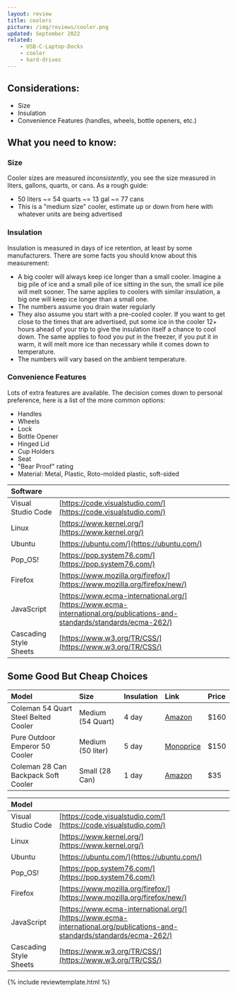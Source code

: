 ```yaml
---
layout: review
title: coolers
picture: /img/reviews/cooler.png
updated: September 2022
related:
    - USB-C-Laptop-Docks
    - cooler
    - hard-drives
---
```


## Considerations:

- Size
- Insulation
- Convenience Features (handles, wheels, bottle openers, etc.)

## What you need to know:

### Size
Cooler sizes are measured *inconsistently*, you see the size measured in liters, gallons, quarts, or cans. As a rough guide:
- 50 liters ~= 54 quarts ~= 13 gal ~= 77 cans
- This is a "medium size" cooler, estimate up or down from here with whatever units are being advertised

### Insulation
Insulation is measured in days of ice retention, at least by some manufacturers. There are some facts you should know about this measurement:
- A big cooler will always keep ice longer than a small cooler. Imagine a big pile of ice and a small pile of ice sitting in the sun, the small ice pile will melt sooner. The same applies to coolers with similar insulation, a big one will keep ice longer than a small one.
- The numbers assume you drain water regularly
- They also assume you start with a pre-cooled cooler. If you want to get close to the times that are advertised, put some ice in the cooler 12+ hours ahead of your trip to give the insulation itself a chance to cool down. The same applies to food you put in the freezer, if you put it in warm, it will melt more ice than necessary while it comes down to temperature.
- The numbers will vary based on the ambient temperature.

### Convenience Features
Lots of extra features are available. The decision comes down to personal preference, here is a list of the more common options:
- Handles
- Wheels
- Lock
- Bottle Opener
- Hinged Lid
- Cup Holders
- Seat
- "Bear Proof" rating
- Material: Metal, Plastic, Roto-molded plastic, soft-sided


| Software | |
|:--|:--|
| Visual Studio Code | [https://code.visualstudio.com/](https://code.visualstudio.com/) | 
| Linux | [https://www.kernel.org/](https://www.kernel.org/) |
| Ubuntu | [https://ubuntu.com/](https://ubuntu.com/) |
| Pop_OS! | [https://pop.system76.com/](https://pop.system76.com/) |
| Firefox | [https://www.mozilla.org/firefox/](https://www.mozilla.org/firefox/new/) |
| JavaScript | [https://www.ecma-international.org/](https://www.ecma-international.org/publications-and-standards/standards/ecma-262/) |
| Cascading Style Sheets | [https://www.w3.org/TR/CSS/](https://www.w3.org/TR/CSS/) |

## Some Good But Cheap Choices
| Model | Size | Insulation | Link | Price |
|:---|:---|:---|:---|:---|
| Coleman 54 Quart Steel Belted Cooler | Medium (54 Quart) | 4 day | [Amazon](https://www.amazon.com/Coleman-3000000112-54-Quart-Steel-Belted-Cooler/dp/B0029UOYCY/) | $160 |
| Pure Outdoor Emperor 50 Cooler | Medium (50 liter) |5 day | [Monoprice](https://www.monoprice.com/product?p_id=15639)| $150 |
| Coleman 28 Can Backpack Soft Cooler | Small (28 Can) | 1 day | [Amazon](https://www.amazon.com/Coleman-Backpack-Leak-Proof-Tailgating-Activities/dp/B00J0S019S/) | $35 |


| Model | |
|:--|:--|
| Visual Studio Code | [https://code.visualstudio.com/](https://code.visualstudio.com/) | 
| Linux | [https://www.kernel.org/](https://www.kernel.org/) |
| Ubuntu | [https://ubuntu.com/](https://ubuntu.com/) |
| Pop_OS! | [https://pop.system76.com/](https://pop.system76.com/) |
| Firefox | [https://www.mozilla.org/firefox/](https://www.mozilla.org/firefox/new/) |
| JavaScript | [https://www.ecma-international.org/](https://www.ecma-international.org/publications-and-standards/standards/ecma-262/) |
| Cascading Style Sheets | [https://www.w3.org/TR/CSS/](https://www.w3.org/TR/CSS/) |

{% include reviewtemplate.html %}